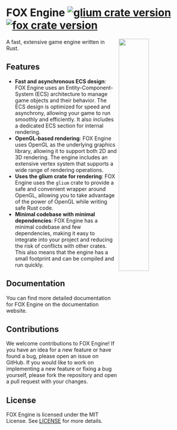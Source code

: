 # FOX Engine [![glium crate version](https://img.shields.io/crates/v/glium.svg?label=glium)](https://crates.io/crates/glium) [![fox crate version](https://img.shields.io/crates/v/fox.svg?label=fox)](https://crates.io/crates/fox)
<img src="https://github.com/therealnv6/fox/blob/main/screenshots/example-1.png?raw=true" width="40%" align="right">

A fast, extensive game engine written in Rust.

## Features

- **Fast and asynchronous ECS design**: FOX Engine uses an Entity-Component-System (ECS) architecture to manage game objects and their behavior. The ECS design is optimized for speed and asynchrony, allowing your game to run smoothly and efficiently. It also includes a dedicated ECS section for internal rendering.
- **OpenGL-based rendering**: FOX Engine uses OpenGL as the underlying graphics library, allowing it to support both 2D and 3D rendering. The engine includes an extensive vertex system that supports a wide range of rendering operations.
- **Uses the glium crate for rendering**: FOX Engine uses the `glium` crate to provide a safe and convenient wrapper around OpenGL, allowing you to take advantage of the power of OpenGL while writing safe Rust code.
- **Minimal codebase with minimal dependencies**: FOX Engine has a minimal codebase and few dependencies, making it easy to integrate into your project and reducing the risk of conflicts with other crates. This also means that the engine has a small footprint and can be compiled and run quickly.

## Documentation

You can find more detailed documentation for FOX Engine on the documentation website.

## Contributions

We welcome contributions to FOX Engine! If you have an idea for a new feature or have found a bug, please open an issue on GitHub. If you would like to work on implementing a new feature or fixing a bug yourself, please fork the repository and open a pull request with your changes.

## License

FOX Engine is licensed under the MIT License. See [LICENSE](LICENSE.md) for more details.